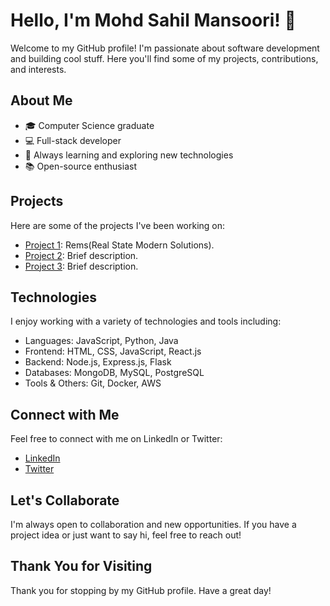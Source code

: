 # Hello, I'm Mohd Sahil Mansoori! 👋

Welcome to my GitHub profile! I'm passionate about software development and building cool stuff. Here you'll find some of my projects, contributions, and interests.

## About Me

- 🎓 Computer Science graduate
- 💻 Full-stack developer
- 🌱 Always learning and exploring new technologies
- 📚 Open-source enthusiast

## Projects

Here are some of the projects I've been working on:

- [Project 1](link-to-project-1): Rems(Real State Modern Solutions).
- [Project 2](link-to-project-2): Brief description.
- [Project 3](link-to-project-3): Brief description.

## Technologies

I enjoy working with a variety of technologies and tools including:

- Languages: JavaScript, Python, Java
- Frontend: HTML, CSS, JavaScript, React.js
- Backend: Node.js, Express.js, Flask
- Databases: MongoDB, MySQL, PostgreSQL
- Tools & Others: Git, Docker, AWS

## Connect with Me

Feel free to connect with me on LinkedIn or Twitter:

- [LinkedIn](https://www.linkedin.com/in/mohdsahilmansoori/)
- [Twitter](https://twitter.com/mohdsahil_dev)

## Let's Collaborate

I'm always open to collaboration and new opportunities. If you have a project idea or just want to say hi, feel free to reach out!

## Thank You for Visiting

Thank you for stopping by my GitHub profile. Have a great day!
